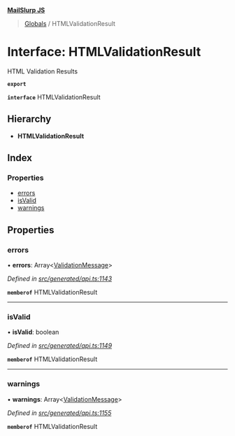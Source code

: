 **[MailSlurp JS](../README.md)**

> [Globals](../README.md) / HTMLValidationResult

# Interface: HTMLValidationResult

HTML Validation Results

**`export`** 

**`interface`** HTMLValidationResult

## Hierarchy

* **HTMLValidationResult**

## Index

### Properties

* [errors](htmlvalidationresult.md#errors)
* [isValid](htmlvalidationresult.md#isvalid)
* [warnings](htmlvalidationresult.md#warnings)

## Properties

### errors

•  **errors**: Array\<[ValidationMessage](validationmessage.md)>

*Defined in [src/generated/api.ts:1143](https://github.com/mailslurp/mailslurp-client/blob/c6aef6d/src/generated/api.ts#L1143)*

**`memberof`** HTMLValidationResult

___

### isValid

•  **isValid**: boolean

*Defined in [src/generated/api.ts:1149](https://github.com/mailslurp/mailslurp-client/blob/c6aef6d/src/generated/api.ts#L1149)*

**`memberof`** HTMLValidationResult

___

### warnings

•  **warnings**: Array\<[ValidationMessage](validationmessage.md)>

*Defined in [src/generated/api.ts:1155](https://github.com/mailslurp/mailslurp-client/blob/c6aef6d/src/generated/api.ts#L1155)*

**`memberof`** HTMLValidationResult
